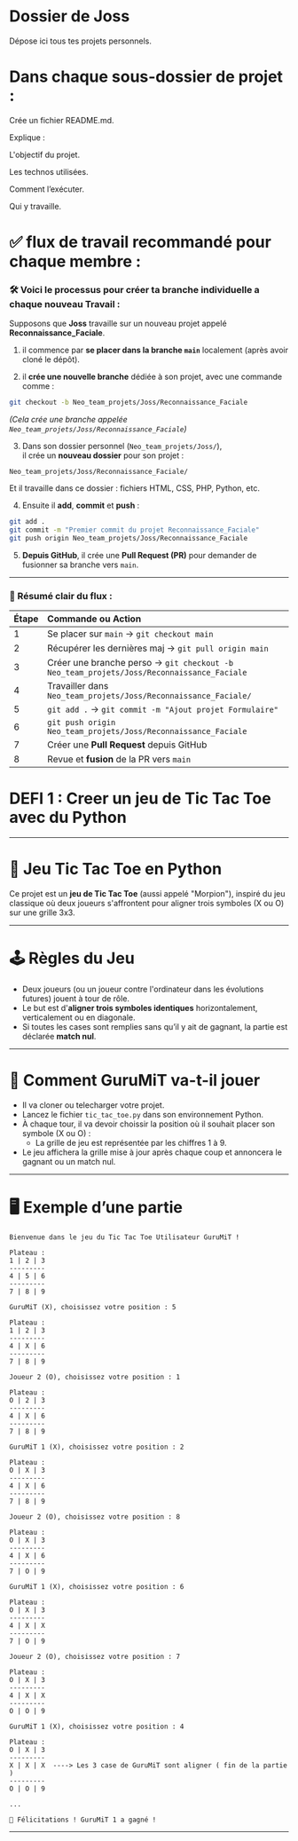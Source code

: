 # Dossier de Joss
Dépose ici tous tes projets personnels.

# Dans chaque sous-dossier de projet :

Crée un fichier README.md.

Explique :

L'objectif du projet.

Les technos utilisées.

Comment l’exécuter.

Qui y travaille.


# ✅ flux de travail recommandé pour chaque membre :

### 🛠 Voici le processus pour créer ta branche individuelle a chaque nouveau Travail :

Supposons que **Joss** travaille sur un nouveau projet appelé **Reconnaissance_Faciale**.

1. il commence par **se placer dans la branche `main`** localement (après avoir cloné le dépôt).

2. il **crée une nouvelle branche** dédiée à son projet, avec une commande comme :

```bash
git checkout -b Neo_team_projets/Joss/Reconnaissance_Faciale
```

*(Cela crée une branche appelée `Neo_team_projets/Joss/Reconnaissance_Faciale`)*

3. Dans son dossier personnel (`Neo_team_projets/Joss/`),  
il crée un **nouveau dossier** pour son projet :

```
Neo_team_projets/Joss/Reconnaissance_Faciale/
```

Et il travaille dans ce dossier : fichiers HTML, CSS, PHP, Python, etc.

4. Ensuite il **add**, **commit** et **push** :

```bash
git add .
git commit -m "Premier commit du projet Reconnaissance_Faciale"
git push origin Neo_team_projets/Joss/Reconnaissance_Faciale
```

5. **Depuis GitHub**, il crée une **Pull Request (PR)** pour demander de fusionner sa branche vers `main`.

---

### 🧠 Résumé clair du flux :

| Étape | Commande ou Action |
|:----|:----|
| 1 | Se placer sur `main` → `git checkout main` |
| 2 | Récupérer les dernières maj → `git pull origin main` |
| 3 | Créer une branche perso → `git checkout -b Neo_team_projets/Joss/Reconnaissance_Faciale` |
| 4 | Travailler dans `Neo_team_projets/Joss/Reconnaissance_Faciale/` |
| 5 | `git add .` → `git commit -m "Ajout projet Formulaire"` |
| 6 | `git push origin Neo_team_projets/Joss/Reconnaissance_Faciale` |
| 7 | Créer une **Pull Request** depuis GitHub |
| 8 | Revue et **fusion** de la PR vers `main` |



# DEFI 1 : Creer un jeu de Tic Tac Toe avec du Python

---

# 🎯 Jeu Tic Tac Toe en Python

Ce projet est un **jeu de Tic Tac Toe** (aussi appelé "Morpion"), inspiré du jeu classique où deux joueurs s'affrontent pour aligner trois symboles (X ou O) sur une grille 3x3.

---

# 🕹️ Règles du Jeu
- Deux joueurs (ou un joueur contre l'ordinateur dans les évolutions futures) jouent à tour de rôle.
- Le but est d'**aligner trois symboles identiques** horizontalement, verticalement ou en diagonale.
- Si toutes les cases sont remplies sans qu’il y ait de gagnant, la partie est déclarée **match nul**.

---

# 📖 Comment GuruMiT va-t-il jouer
- Il va cloner ou telecharger votre projet.
- Lancez le fichier `tic_tac_toe.py` dans son environnement Python.
- À chaque tour, il va devoir choissir la position où il souhait placer son symbole (X ou O) :
  - La grille de jeu est représentée par les chiffres 1 à 9.
- Le jeu affichera la grille mise à jour après chaque coup et annoncera le gagnant ou un match nul.

---

# 🖥️ Exemple d’une partie
```plaintext
Bienvenue dans le jeu du Tic Tac Toe Utilisateur GuruMiT !

Plateau :
1 | 2 | 3
---------
4 | 5 | 6
---------
7 | 8 | 9

GuruMiT (X), choisissez votre position : 5

Plateau :
1 | 2 | 3
---------
4 | X | 6
---------
7 | 8 | 9

Joueur 2 (O), choisissez votre position : 1

Plateau :
O | 2 | 3
---------
4 | X | 6
---------
7 | 8 | 9

GuruMiT 1 (X), choisissez votre position : 2

Plateau :
O | X | 3
---------
4 | X | 6
---------
7 | 8 | 9

Joueur 2 (O), choisissez votre position : 8

Plateau :
O | X | 3
---------
4 | X | 6
---------
7 | O | 9

GuruMiT 1 (X), choisissez votre position : 6

Plateau :
O | X | 3
---------
4 | X | X
---------
7 | O | 9

Joueur 2 (O), choisissez votre position : 7

Plateau :
O | X | 3
---------
4 | X | X
---------
O | O | 9

GuruMiT 1 (X), choisissez votre position : 4

Plateau :
O | X | 3
---------
X | X | X  ----> Les 3 case de GuruMiT sont aligner ( fin de la partie )
---------
O | O | 9

...

🎉 Félicitations ! GuruMiT 1 a gagné !

```

---

